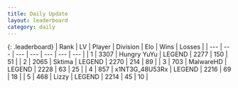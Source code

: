 ```yaml
---
title: Daily Update
layout: leaderboard
category: daily
---
```


{: .leaderboard}
| Rank | LV | Player | Division | Elo | Wins | Losses |
| --- | --- | --- | --- | --- | --- | --- |
| <span data-change="0">1</span> | 3307 | <span title="ID: 164871">Hungry YuYu</span> | LEGEND | <span data-change="10">2277</span> | <span data-change="2">150</span> | <span data-change="0">51</span> |
| <span data-change="1">2</span> | 2065 | <span title="ID: 353063">Sktima</span> | LEGEND | <span data-change="23">2270</span> | <span data-change="11">214</span> | <span data-change="2">89</span> |
| <span data-change="-1">3</span> | 703 | <span title="ID: 261794">MalwareHD</span> | LEGEND | <span data-change="-22">2228</span> | <span data-change="1">63</span> | <span data-change="2">25</span> |
| <span data-change="2">4</span> | 857 | <span title="ID: 402846">x1NT3G_48U53Rx</span> | LEGEND | <span data-change="2">2216</span> | <span data-change="3">69</span> | <span data-change="1">18</span> |
| <span data-change="0">5</span> | 468 | <span title="ID: 44257">Lizzy</span> | LEGEND | <span data-change="0">2214</span> | <span data-change="0">45</span> | <span data-change="0">10</span> |